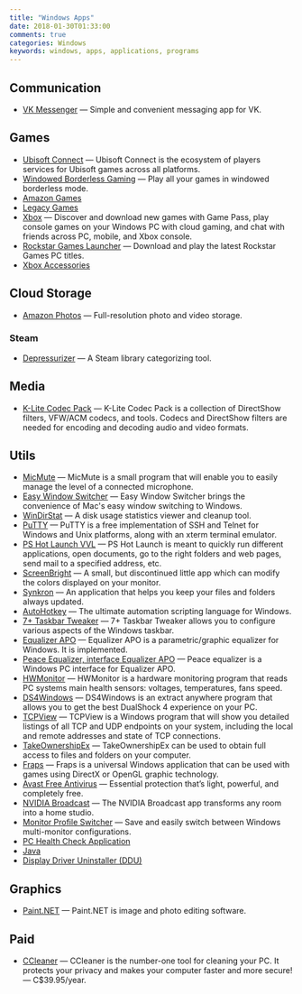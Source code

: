 ```yaml
---
title: "Windows Apps"
date: 2018-01-30T01:33:00
comments: true
categories: Windows
keywords: windows, apps, applications, programs
---
```


## Communication

- [VK Messenger](https://vk.com/messenger) — Simple and convenient messaging app for VK.

## Games

- [Ubisoft Connect](https://ubisoftconnect.com/en-US/) — Ubisoft Connect is the ecosystem of players services for Ubisoft games across all platforms.
- [Windowed Borderless Gaming](http://westechsolutions.net/sites/WindowedBorderlessGaming/) — Play all your games in windowed borderless mode.
- [Amazon Games](https://gaming.amazon.com/)
- [Legacy Games](https://legacygames.com/)
- [Xbox](https://www.xbox.com/en-US/apps/xbox-app-on-pc) — Discover and download new games with Game Pass, play console games on your Windows PC with cloud gaming, and chat with friends across PC, mobile, and Xbox console.
- [Rockstar Games Launcher](https://socialclub.rockstargames.com/rockstar-games-launcher) — Download and play the latest Rockstar Games PC titles.
- [Xbox Accessories](https://apps.microsoft.com/store/detail/xbox-accessories/9NBLGGH30XJ3)

## Cloud Storage

- [Amazon Photos](https://www.amazon.com/Amazon-Photos/b?ie=UTF8&node=13234696011) — Full-resolution photo and video storage.

### Steam

- [Depressurizer](https://github.com/mvegter/Depressurizer) — A Steam library categorizing tool.

## Media

- [K-Lite Codec Pack](http://codecguide.com/) — K-Lite Codec Pack is a collection of DirectShow filters, VFW/ACM codecs, and tools. Codecs and DirectShow filters are needed for encoding and decoding audio and video formats.

## Utils

- [MicMute](https://sourceforge.net/projects/micmute/) — MicMute is a small program that will enable you to easily manage the level of a connected microphone.
- [Easy Window Switcher](https://neosmart.net/EasySwitch/) — Easy Window Switcher brings the convenience of Mac's easy window switching to Windows.
- [WinDirStat](https://windirstat.net/) — A disk usage statistics viewer and cleanup tool.
- [PuTTY](https://www.chiark.greenend.org.uk/~sgtatham/putty/) — PuTTY is a free implementation of SSH and Telnet for Windows and Unix platforms, along with an xterm terminal emulator.
- [PS Hot Launch VVL](http://www.pssoftlab.com/pshl_info.phtml) — PS Hot Launch is meant to quickly run different applications, open documents, go to the right folders and web pages, send mail to a specified address, etc.
- [ScreenBright](https://screenbright.en.lo4d.com/) — A small, but discontinued little app which can modify the colors displayed on your monitor.
- [Synkron](http://synkron.sourceforge.net/) — An application that helps you keep your files and folders always updated.
- [AutoHotkey](https://www.autohotkey.com/) — The ultimate automation scripting language for Windows.
- [7+ Taskbar Tweaker](https://rammichael.com/7-taskbar-tweaker) — 7+ Taskbar Tweaker allows you to configure various aspects of the Windows taskbar.
- [Equalizer APO](https://sourceforge.net/projects/equalizerapo/) — Equalizer APO is a parametric/graphic equalizer for Windows. It is implemented.
- [Peace Equalizer, interface Equalizer APO](https://sourceforge.net/projects/peace-equalizer-apo-extension/) — Peace equalizer is a Windows PC interface for Equalizer APO.
- [HWMonitor](https://www.cpuid.com/softwares/hwmonitor.html) — HWMonitor is a hardware monitoring program that reads PC systems main health sensors: voltages, temperatures, fans speed.
- [DS4Windows](https://github.com/Ryochan7/DS4Windows) — DS4Windows is an extract anywhere program that allows you to get the best DualShock 4 experience on your PC.
- [TCPView](https://docs.microsoft.com/en-us/sysinternals/downloads/tcpview) — TCPView is a Windows program that will show you detailed listings of all TCP and UDP endpoints on your system, including the local and remote addresses and state of TCP connections.
- [TakeOwnershipEx](https://winaero.com/takeownershipex/) — TakeOwnershipEx can be used to obtain full access to files and folders on your computer.
- [Fraps](https://fraps.com/) — Fraps is a universal Windows application that can be used with games using DirectX or OpenGL graphic technology.
- [Avast Free Antivirus](https://www.avast.com/) — Essential protection that’s light, powerful, and completely free.
- [NVIDIA Broadcast](https://www.nvidia.com/en-us/geforce/broadcasting/broadcast-app/) — The NVIDIA Broadcast app transforms any room into a home studio.
- [Monitor Profile Switcher](https://sourceforge.net/projects/monitorswitcher/) — Save and easily switch between Windows multi-monitor configurations.
- [PC Health Check Application](https://aka.ms/GetPCHealthCheckApp)
- [Java](https://java.com/en/)
- [Display Driver Uninstaller (DDU)](https://www.wagnardsoft.com/display-driver-uninstaller-ddu-)

## Graphics

- [Paint.NET](https://www.getpaint.net) — Paint.NET is image and photo editing software.

## Paid

- [CCleaner](https://www.ccleaner.com/ccleaner) — CCleaner is the number-one tool for cleaning your PC. It protects your privacy and makes your computer faster and more secure! — C$39.95/year.
